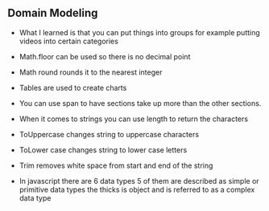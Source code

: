 ## Domain Modeling
 - What I learned is that you can put things into groups for example putting videos into certain categories 
 - Math.floor can be used so there is no decimal point

- Math round rounds it to the nearest integer

- Tables are used to create charts

- You can use span to have sections take up more than the other sections.

- When it comes to strings you can use length to return the characters

- ToUppercase changes string to uppercase characters

- ToLower case changes string to lower case letters

- Trim removes white space from start and end of the string


 - In javascript there are 6 data types 5 of them are described as simple or primitive data types the thicks is object and is referred to as a complex data type
